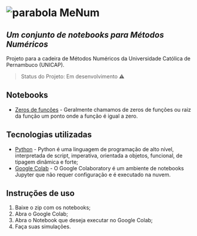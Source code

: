 # ![parabola](https://user-images.githubusercontent.com/58193125/112498952-c3bba500-8d65-11eb-914b-ee3e50d43037.png) MeNum 
## _Um conjunto de notebooks para Métodos Numéricos_
Projeto para a cadeira de Métodos Numéricos da Universidade Católica de Pernambuco (UNICAP).

> Status do Projeto: Em desenvolvimento :warning:

## Notebooks
- [Zeros de funções] - Geralmente chamamos de zeros de funções ou raiz da função um ponto onde a função é igual a zero.

## Tecnologias utilizadas

- [Python] - Python é uma linguagem de programação de alto nível, interpretada de script, imperativa, orientada a objetos, funcional, de tipagem dinâmica e forte;
- [Google Colab] - O Google Colaboratory é um ambiente de notebooks Jupyter que não requer configuração e é executado na nuvem.

## Instruções de uso
1. Baixe o zip com os notebooks;
2. Abra o Google Colab;
3. Abra o Notebook que deseja executar no Google Colab;
4. Faça suas simulações.

[](https://user-images.githubusercontent.com/58193125/112509196-0170fb80-8d6f-11eb-8d74-b6452270679d.mp4)

[//]: # (These are reference links used in the body of this note and get stripped out when the markdown processor does its job. There is no need to format nicely because it shouldn't be seen. Thanks SO - http://stackoverflow.com/questions/4823468/store-comments-in-markdown-syntax)

   [Python]: <https://www.java.com/pt-BR/download/manual.jsp>
   [Google Colab]: <https://colab.research.google.com/>
   [Zeros de funções]: <https://github.com/AFKaro/MeNum/blob/main/Notebooks/MeNum_Zeros_De_Funcoes.ipynb>
